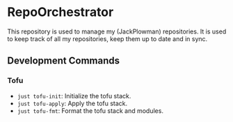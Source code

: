 # RepoOrchestrator

This repository is used to manage my (JackPlowman) repositories. It is used to keep track of all my repositories, keep them up to date and in sync.

## Development Commands

### Tofu

- `just tofu-init`: Initialize the tofu stack.
- `just tofu-apply`: Apply the tofu stack.
- `just tofu-fmt`: Format the tofu stack and modules.
